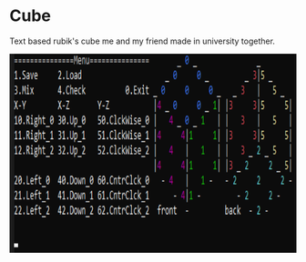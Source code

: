 # Cube
Text based rubik's cube me and my friend made in university together.
<p align="center">
  <img src="Screenshot.png" height="350">
</p>
